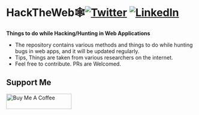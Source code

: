 # HackTheWeb🕸️[![Twitter](https://img.shields.io/badge/0xPugazh-%231DA1F2.svg?logo=Twitter&logoColor=white)](https://twitter.com/0xPugazh) [![LinkedIn](https://img.shields.io/badge/0xPugazh-%230077B5.svg?logo=linkedin&logoColor=white)](https://linkedin.com/in/0xPugazh) 
**Things to do while Hacking/Hunting in Web Applications**

+ The repository contains various methods and things to do while hunting bugs in web apps, and it will be updated regularly.
+ Tips, Things are taken from various researchers on the internet.
+ Feel free to contribute. PRs are Welcomed.

## Support Me
<a href="https://www.buymeacoffee.com/0xPugazh" target="_blank"><img src="https://cdn.buymeacoffee.com/buttons/default-orange.png" alt="Buy Me A Coffee" height="41" width="174"></a>